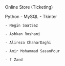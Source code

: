 Online Store (Ticketing)

Python - MySQL - Tkinter

    - Negin SaatSaz
    
    - Ashkan Roshani

    - Alireza ChaharDaghi

    - Amir Mohammad SasanPour

    - ? Zand

    


